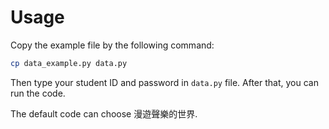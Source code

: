 # Usage

Copy the example file by the following command:

```bash
cp data_example.py data.py
```

Then type your student ID and password in `data.py` file. After that, you can run the code.

The default code can choose 漫遊聲樂的世界.

